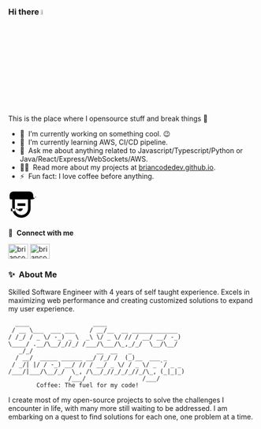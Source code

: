 ### Hi there <a href="https://briancodedev.org"><img src="https://media.giphy.com/media/hvRJCLFzcasrR4ia7z/giphy.gif" width="5%"></a>
This is the place where I opensource stuff and break things :rofl:

- 🔭 &nbsp;I’m currently working on something cool. :wink:
- 🌱 &nbsp;I’m currently learning AWS, CI/CD pipeline.
- 💬 &nbsp;Ask me about anything related to Javascript/Typescript/Python or Java/React/Express/WebSockets/AWS.
- 👨‍💻 &nbsp;Read more about my projects at [briancodedev.github.io]([https://briancodedev.org/projects](https://briancodedev.github.io)).
- ⚡ &nbsp;Fun fact: I love coffee before anything.
<svg width="64px" height="64px" viewBox="0 0 24 24" fill="none" xmlns="http://www.w3.org/2000/svg">
    <path fill-rule="evenodd" clip-rule="evenodd" d="M20 2C20.5523 2 21 2.44772 21 3V4C21 5.65685 19.6569 7 18 7H17V14C17 17.866 13.866 21 10 21C6.13401 21 3 17.866 3 14V7H2C1.44772 7 1 6.55228 1 6V4C1 2.34315 2.34315 1 4 1H16C17.6569 1 19 2.34315 19 4V5C19 5.55228 19.4477 6 20 6C20.5523 6 21 5.55228 21 5V3C21 2.44772 20.5523 2 20 2ZM5 7H15V14C15 16.7614 12.7614 19 10 19C7.23858 19 5 16.7614 5 14V7ZM7 14C7 15.1046 7.89543 16 9 16C10.1046 16 11 15.1046 11 14H9C7.89543 14 7 14.8954 7 16C7 14.8954 6.10457 14 5 14C5 14.8954 4.10457 14 3 14V16H2V14C2 14 2.89543 14 4 14C2.89543 14 3 14 3 14C2.89543 14 3 14 3 14V16H5V14H7ZM13 12H7V10H13V12Z" fill="#000000"/>
</svg>


🔗 &nbsp;**Connect with me**
<p align="left">
<a href="https://briancodedev.org/about" target="blank"><img align="center" src="https://cdn.jsdelivr.net/npm/simple-icons@3.0.1/icons/dev-dot-to.svg" alt="briancodedev" height="30" width="40" /></a>
<a href="https://www.linkedin.com/in/brian-kelley-profile/" target="blank"><img align="center" src="https://raw.githubusercontent.com/rahuldkjain/github-profile-readme-generator/master/src/images/icons/Social/linked-in-alt.svg" alt="briancodedev" height="30" width="40" /></a>
  
### ✨&nbsp; About Me

Skilled Software Engineer with 4 years of self taught experience. Excels in maximizing web performance and creating customized solutions to expand my user experience.

```
  ____                  ____                      
 / __ \___  ___ ___    / __/__  __ _____________  
/ /_/ / _ \/ -_) _ \  _\ \/ _ \/ // / __/ __/ -_) 
\____/ .__/\__/_//_/ /___/\___/\_,_/_/  \__/\__/  
   _/_/                  __  __   _               
  / __/  _____ ______ __/ /_/ /  (_)__  ___ _     
 / _/| |/ / -_) __/ // / __/ _ \/ / _ \/ _ `/ _ _ 
/___/|___/\__/_/  \_, /\__/_//_/_/_//_/\_, (_|_|_)
                 /___/                /___/       
        Coffee: The fuel for my code!     
```

  
I create most of my open-source projects to solve the challenges I encounter in life, with many more still waiting to be addressed. I am embarking on a quest to find solutions for each one, one problem at a time.



